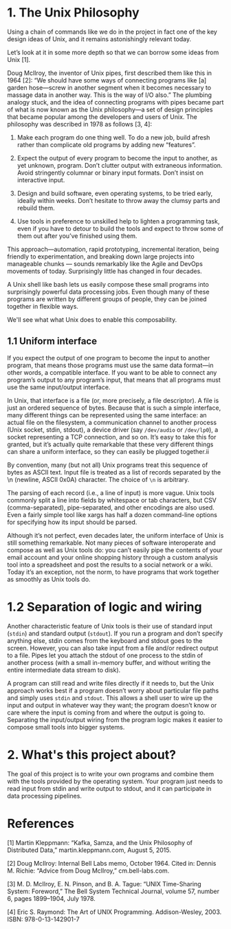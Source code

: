 # 1. The Unix Philosophy

Using a chain of commands like we do in the project in fact one of the key design ideas of
Unix, and it remains astonishingly relevant today. 

Let’s look at it in some more depth so that we can borrow some ideas from Unix [1].

Doug McIlroy, the inventor of Unix pipes, first described them like this in 1964 [2]:
“We should have some ways of connecting programs like [a] garden hose—screw in
another segment when it becomes necessary to massage data in another way. This is
the way of I/O also.” The plumbing analogy stuck, and the idea of connecting programs
with pipes became part of what is now known as the Unix philosophy—a set of
design principles that became popular among the developers and users of Unix. The
philosophy was described in 1978 as follows [3, 4]:
    
1. Make each program do one thing well. To do a new job, build afresh rather than complicate old programs by adding new “features”.

2. Expect the output of every program to become the input to another, as yet unknown, program. Don’t clutter output with extraneous information. Avoid
stringently columnar or binary input formats. Don’t insist on interactive input.

3. Design and build software, even operating systems, to be tried early, ideally within weeks. Don’t hesitate to throw away the clumsy parts and rebuild them.

4. Use tools in preference to unskilled help to lighten a programming task, even if you have to detour to build the tools and expect to throw some of them out after you’ve finished using them.

This approach—automation, rapid prototyping, incremental iteration, being friendly to experimentation, and breaking down large projects into manageable chunks — sounds remarkably like the Agile and DevOps movements of today. Surprisingly little has changed in four decades.

A Unix shell like bash lets us easily compose these small programs into surprisingly powerful data processing jobs. Even though many of these programs are written by different groups of people, they can be joined together in flexible ways. 

We'll see what what Unix does to enable this composability.

## 1.1 Uniform interface

If you expect the output of one program to become the input to another program,
that means those programs must use the same data format—in other words, a compatible
interface. If you want to be able to connect any program’s output to any program’s
input, that means that all programs must use the same input/output interface.

In Unix, that interface is a file (or, more precisely, a file descriptor). A file is just an
ordered sequence of bytes. Because that is such a simple interface, many different
things can be represented using the same interface: an actual file on the filesystem, a
communication channel to another process (Unix socket, stdin, stdout), a device
driver (say `/dev/audio` or `/dev/lp0`), a socket representing a TCP connection, and so
on. It’s easy to take this for granted, but it’s actually quite remarkable that these very
different things can share a uniform interface, so they can easily be plugged together.ii

By convention, many (but not all) Unix programs treat this sequence of bytes as
ASCII text. Input file is treated as a list of records separated by the \n (newline, ASCII 0x0A) character.
The choice of `\n` is arbitrary.

The parsing of each record (i.e., a line of input) is more vague. Unix tools commonly
split a line into fields by whitespace or tab characters, but CSV (comma-separated),
pipe-separated, and other encodings are also used. Even a fairly simple tool like
xargs has half a dozen command-line options for specifying how its input should be
parsed.

Although it’s not perfect, even decades later, the uniform interface of Unix is still
something remarkable. Not many pieces of software interoperate and compose as
well as Unix tools do: you can’t easily pipe the contents of your email account and
your online shopping history through a custom analysis tool into a spreadsheet and
post the results to a social network or a wiki. Today it’s an exception, not the norm,
to have programs that work together as smoothly as Unix tools do.

# 1.2 Separation of logic and wiring

Another characteristic feature of Unix tools is their use of standard input (`stdin`) and
standard output (`stdout`). If you run a program and don’t specify anything else,
stdin comes from the keyboard and stdout goes to the screen. However, you can
also take input from a file and/or redirect output to a file. Pipes let you attach the
stdout of one process to the stdin of another process (with a small in-memory
buffer, and without writing the entire intermediate data stream to disk).

A program can still read and write files directly if it needs to, but the Unix approach
works best if a program doesn’t worry about particular file paths and simply uses
`stdin` and `stdout`. This allows a shell user to wire up the input and output in whatever
way they want; the program doesn’t know or care where the input is coming
from and where the output is going to. Separating the input/output wiring
from the program logic makes it easier to compose small tools into bigger systems.

# 2. What's this project about?

The goal of this project is to write your own programs and combine them with the tools provided
by the operating system. Your program just needs to read input from stdin and write
output to stdout, and it can participate in data processing pipelines.

# References

[1] Martin Kleppmann: “Kafka, Samza, and the Unix Philosophy of Distributed Data,” martin.kleppmann.com, August 5, 2015.

[2] Doug McIlroy: Internal Bell Labs memo, October 1964. Cited in: Dennis M. Richie: “Advice from Doug McIlroy,” cm.bell-labs.com.

[3] M. D. McIlroy, E. N. Pinson, and B. A. Tague: “UNIX Time-Sharing System: Foreword,” The Bell System Technical Journal, volume 57, number 6, pages 1899–1904, July 1978.

[4] Eric S. Raymond: The Art of UNIX Programming. Addison-Wesley, 2003. ISBN: 978-0-13-142901-7
